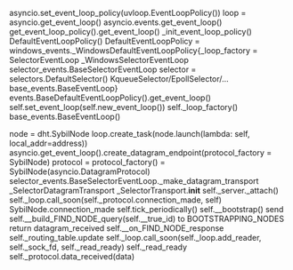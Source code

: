 asyncio.set_event_loop_policy(uvloop.EventLoopPolicy())
loop = asyncio.get_event_loop()
	asyncio.events.get_event_loop()
		get_event_loop_policy().get_event_loop()
		_init_event_loop_policy()
		DefaultEventLoopPolicy()
		DefaultEventLoopPolicy = windows_events._WindowsDefaultEventLoopPolicy{_loop_factory = SelectorEventLoop
			_WindowsSelectorEventLoop
			selector_events.BaseSelectorEventLoop
				selector = selectors.DefaultSelector()
					KqueueSelector/EpollSelector/...
			base_events.BaseEventLoop}
		events.BaseDefaultEventLoopPolicy().get_event_loop()
			self.set_event_loop(self.new_event_loop())
				self._loop_factory()
				base_events.BaseEventLoop()

node = dht.SybilNode
loop.create_task(node.launch(lambda: self, local_addr=address))
	asyncio.get_event_loop().create_datagram_endpoint(protocol_factory = SybilNode)
	protocol = protocol_factory() = SybilNode(asyncio.DatagramProtocol)
	selector_events.BaseSelectorEventLoop._make_datagram_transport
		_SelectorDatagramTransport
			_SelectorTransport.__init__
				self._server._attach()
			self._loop.call_soon(self._protocol.connection_made, self)
				SybilNode.connection_made
					self.tick_periodically()
						self.__bootstrap()
							send self.__build_FIND_NODE_query(self.__true_id) to BOOTSTRAPPING_NODES
							return datagram_received
								self.__on_FIND_NODE_response
									self._routing_table.update
			self._loop.call_soon(self._loop.add_reader, self._sock_fd, self._read_ready)
				self._read_ready
					self._protocol.data_received(data)	
